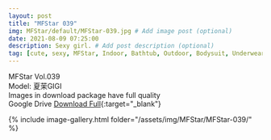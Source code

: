 ```yaml
---
layout: post
title: "MFStar 039"
img: MFStar/default/MFStar-039.jpg # Add image post (optional)
date: 2021-08-09 07:25:00
description: Sexy girl. # Add post description (optional)
tag: [cute, sexy, MFStar, Indoor, Bathtub, Outdoor, Bodysuit, Underwear, Cosplay, Big Tits, Tattoo, CHINAGIRLS]
---
```

MFStar Vol.039  
Model: 夏茉GIGI  
Images in download package have full quality                    
Google Drive [Download Full](http://gestyy.com/eoKOEj){:target="_blank"}

{% include image-gallery.html folder="/assets/img/MFStar/MFStar-039/" %}
